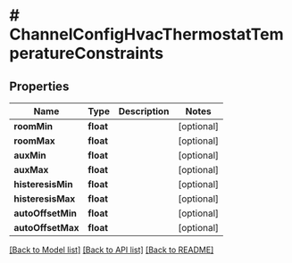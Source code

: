 # # ChannelConfigHvacThermostatTemperatureConstraints

## Properties

Name | Type | Description | Notes
------------ | ------------- | ------------- | -------------
**roomMin** | **float** |  | [optional]
**roomMax** | **float** |  | [optional]
**auxMin** | **float** |  | [optional]
**auxMax** | **float** |  | [optional]
**histeresisMin** | **float** |  | [optional]
**histeresisMax** | **float** |  | [optional]
**autoOffsetMin** | **float** |  | [optional]
**autoOffsetMax** | **float** |  | [optional]

[[Back to Model list]](../../README.md#models) [[Back to API list]](../../README.md#endpoints) [[Back to README]](../../README.md)
